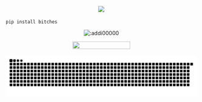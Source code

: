 <!-- <p align=center><img width=90% src="banner.gif"></img></p> -->
<p align=center>
<a href="https://discord.com/users/703179231886049341"><img src="https://discord.c99.nl/widget/theme-4/703179231886049341.png" width=50%></a>
 </p>

```sh-session
pip install bitches
```

 

<p align="center"><img src="https://count.getloli.com/get/@:addi00000" alt=":addi00000" /></p>







<p align="center">
  <a href="https://skillicons.dev">
    <img src="https://skillicons.dev/icons?i=,bash,linux," width="55%" height="55%"/>
  </a>
</p>









![](https://github.com/Rdimo/Rdimo/raw/output/github-contribution-grid-snake.svg)





